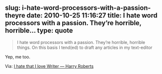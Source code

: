 slug: i-hate-word-processors-with-a-passion-theyre
date: 2010-10-25 11:16:27
title: I hate word processors with a passion. They’re horrible, horrible...
type: quote
---

> I hate word processors with a passion. They’re horrible, horrible things. On this basis I tend(ed) to draft any articles in my text-editor

Yep, me too.

 Via: [I hate that I love Writer — Harry Roberts](http://csswizardry.com/2010/10/i-hate-that-i-love-writer/)
